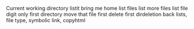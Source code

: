Current working directory
listit
bring me home
list files
list more files
list file digit only
first directory
move that file
first delete
first dirdeletion
back
lists, file type, symbolic link, copyhtml
